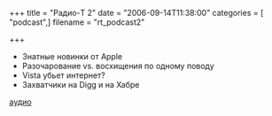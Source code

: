 +++
title = "Радио-T 2"
date = "2006-09-14T11:38:00"
categories = [ "podcast",]
filename = "rt_podcast2"

+++

- Знатные новинки от Apple
- Разочарование vs. восхищения по одному поводу
- Vista убьет интернет?
- Захватчики на Digg и на Хабре

[аудио](https://cdn.radio-t.com/rt_podcast2.mp3)
<audio src="https://cdn.radio-t.com/rt_podcast2.mp3" preload="none"></audio>
